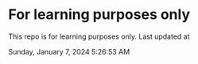# For learning purposes only
This repo is for learning purposes only.
Last updated at

Sunday, January 7, 2024 5:26:53 AM

